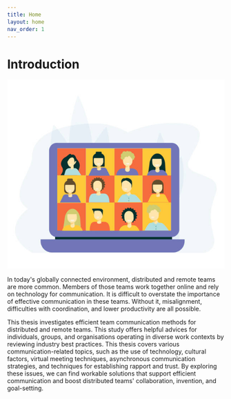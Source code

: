 ```yaml
---
title: Home
layout: home
nav_order: 1
---
```


# Introduction


![](photo1.jpg)


In today's globally connected environment, distributed and remote teams are more common. Members of those teams work together online and rely on technology for communication. It is difficult to overstate the importance of effective communication in these teams. Without it, misalignment, difficulties with coordination, and lower productivity are all possible.

This thesis investigates efficient team communication methods for distributed and remote teams. This study offers helpful advices for individuals, groups, and organisations operating in diverse work contexts by reviewing industry best practices. This thesis covers various communication-related topics, such as the use of technology, cultural factors, virtual meeting techniques, asynchronous communication strategies, and techniques for establishing rapport and trust. By exploring these issues, we can find workable solutions that support efficient communication and boost distributed teams' collaboration, invention, and goal-setting.
